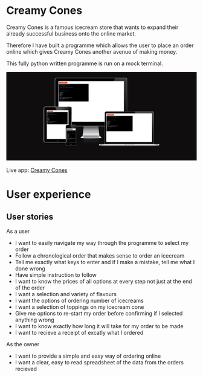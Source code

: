 # Creamy Cones

Creamy Cones is a famous icecream store that wants to expand their already successful business onto the online market. 

Therefore I have built a programme which allows the user to place an order online which gives Creamy Cones another avenue of making money.

This fully python written programme is run on a mock terminal.

![Am I responsive](assets/Am_i_responsive.png)

Live app: [Creamy Cones](https://creamy-cones-bcfe661bc605.herokuapp.com/)

# User experience

## User stories

As a user 

* I want to easily navigate my way through the programme to select my order
* Follow a chronological order that makes sense to order an icecream
* Tell me exactly what keys to enter and if I make a mistake, tell me what I done wrong
* Have simple instruction to follow 
* I want to know the prices of all options at every step not just at the end of the order
* I want a selection and variety of flavours
* I want the options of ordering number of icecreams
* I want a selection of toppings on my icecream cone
* Give me options to re-start my order before confirming if I selected anything wrong
* I want to know exactly how long it will take for my order to be made
* I want to recieve a receipt of excatly what I ordered

As the owner

* I want to provide a simple and easy way of ordering online
* I want a clear, easy to read spreadsheet of the data from the orders recieved

